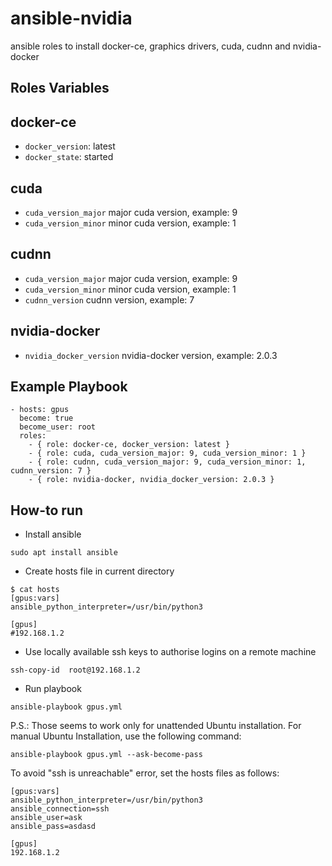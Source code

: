 ansible-nvidia
====================
ansible roles to install docker-ce, graphics drivers, cuda, cudnn and nvidia-docker

Roles Variables
--------------

docker-ce
--------------
- `docker_version`: latest
- `docker_state`: started

cuda
--------------
- `cuda_version_major` major cuda version, example: 9
- `cuda_version_minor` minor cuda version, example: 1

cudnn
--------------
- `cuda_version_major` major cuda version, example: 9
- `cuda_version_minor` minor cuda version, example: 1
- `cudnn_version` cudnn version, example: 7

nvidia-docker
--------------
- `nvidia_docker_version` nvidia-docker version, example: 2.0.3

Example Playbook
----------------
```
- hosts: gpus
  become: true
  become_user: root
  roles:
    - { role: docker-ce, docker_version: latest }
    - { role: cuda, cuda_version_major: 9, cuda_version_minor: 1 }
    - { role: cudnn, cuda_version_major: 9, cuda_version_minor: 1, cudnn_version: 7 }
    - { role: nvidia-docker, nvidia_docker_version: 2.0.3 }
```

How-to run
----------------
- Install ansible
```
sudo apt install ansible
```
- Create hosts file in current directory
```
$ cat hosts
[gpus:vars]
ansible_python_interpreter=/usr/bin/python3

[gpus]
#192.168.1.2
```
- Use locally available ssh keys to authorise logins on a remote machine 
```
ssh-copy-id  root@192.168.1.2
```
- Run playbook
```
ansible-playbook gpus.yml
```

P.S.: Those seems to work only for unattended Ubuntu installation. For manual Ubuntu Installation, use the following command:

```
ansible-playbook gpus.yml --ask-become-pass 
```

To avoid "ssh is unreachable" error, set the hosts files as follows:

```
[gpus:vars]
ansible_python_interpreter=/usr/bin/python3
ansible_connection=ssh
ansible_user=ask
ansible_pass=asdasd

[gpus]
192.168.1.2
```